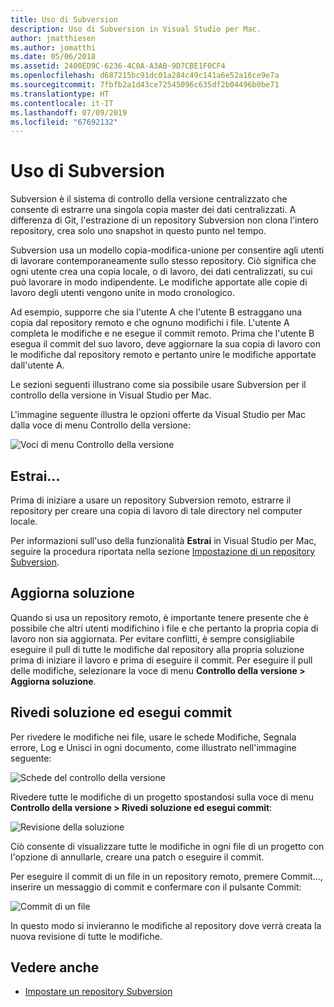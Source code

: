 ```yaml
---
title: Uso di Subversion
description: Uso di Subversion in Visual Studio per Mac.
author: jmatthiesen
ms.author: jomatthi
ms.date: 05/06/2018
ms.assetid: 2400ED9C-6236-4C0A-A3AB-9D7CBE1F0CF4
ms.openlocfilehash: d687215bc91dc01a284c49c141a6e52a16ce9e7a
ms.sourcegitcommit: 7fbfb2a1d43ce72545096c635df2b04496b0be71
ms.translationtype: HT
ms.contentlocale: it-IT
ms.lasthandoff: 07/09/2019
ms.locfileid: "67692132"
---
```

# <a name="working-with-subversion"></a>Uso di Subversion

Subversion è il sistema di controllo della versione centralizzato che consente di estrarre una singola copia master dei dati centralizzati. A differenza di Git, l'estrazione di un repository Subversion non clona l'intero repository, crea solo uno snapshot in questo punto nel tempo.

Subversion usa un modello copia-modifica-unione per consentire agli utenti di lavorare contemporaneamente sullo stesso repository. Ciò significa che ogni utente crea una copia locale, o di lavoro, dei dati centralizzati, su cui può lavorare in modo indipendente. Le modifiche apportate alle copie di lavoro degli utenti vengono unite in modo cronologico.

Ad esempio, supporre che sia l'utente A che l'utente B estraggano una copia dal repository remoto e che ognuno modifichi i file. L'utente A completa le modifiche e ne esegue il commit remoto. Prima che l'utente B esegua il commit del suo lavoro, deve aggiornare la sua copia di lavoro con le modifiche dal repository remoto e pertanto unire le modifiche apportate dall'utente A.

Le sezioni seguenti illustrano come sia possibile usare Subversion per il controllo della versione in Visual Studio per Mac.

L'immagine seguente illustra le opzioni offerte da Visual Studio per Mac dalla voce di menu Controllo della versione:

![Voci di menu Controllo della versione](media/version-control-svnVersionControlMenu.png)

## <a name="checkout"></a>Estrai...

Prima di iniziare a usare un repository Subversion remoto, estrarre il repository per creare una copia di lavoro di tale directory nel computer locale.

Per informazioni sull'uso della funzionalità **Estrai** in Visual Studio per Mac, seguire la procedura riportata nella sezione [Impostazione di un repository Subversion](set-up-subversion-repository.md).

## <a name="update-solution"></a>Aggiorna soluzione

Quando si usa un repository remoto, è importante tenere presente che è possibile che altri utenti modifichino i file e che pertanto la propria copia di lavoro non sia aggiornata. Per evitare conflitti, è sempre consigliabile eseguire il pull di tutte le modifiche dal repository alla propria soluzione prima di iniziare il lavoro e prima di eseguire il commit. Per eseguire il pull delle modifiche, selezionare la voce di menu **Controllo della versione > Aggiorna soluzione**.

## <a name="review-solution-and-commit"></a>Rivedi soluzione ed esegui commit

Per rivedere le modifiche nei file, usare le schede Modifiche, Segnala errore, Log e Unisci in ogni documento, come illustrato nell'immagine seguente:

![Schede del controllo della versione](media/version-control-vcTabs.png)

Rivedere tutte le modifiche di un progetto spostandosi sulla voce di menu **Controllo della versione > Rivedi soluzione ed esegui commit**:

![Revisione della soluzione](media/version-control-vcStatus.png)

Ciò consente di visualizzare tutte le modifiche in ogni file di un progetto con l'opzione di annullarle, creare una patch o eseguire il commit.

Per eseguire il commit di un file in un repository remoto, premere Commit..., inserire un messaggio di commit e confermare con il pulsante Commit:

![Commit di un file](media/version-control-svnCommit.png)

In questo modo si invieranno le modifiche al repository dove verrà creata la nuova revisione di tutte le modifiche.

## <a name="see-also"></a>Vedere anche

- [Impostare un repository Subversion](set-up-subversion-repository.md)

